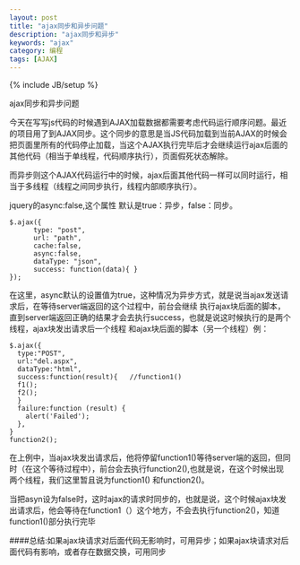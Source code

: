 ```yaml
---
layout: post
title: "ajax同步和异步问题"
description: "ajax同步和异步"
keywords: "ajax"
category: 编程
tags: [AJAX]
---
```

{% include JB/setup %}

ajax同步和异步问题

今天在写写js代码的时候遇到AJAX加载数据都需要考虑代码运行顺序问题。最近的项目用了到AJAX同步。这个同步的意思是当JS代码加载到当前AJAX的时候会把页面里所有的代码停止加载，当这个AJAX执行完毕后才会继续运行ajax后面的其他代码（相当于单线程，代码顺序执行），页面假死状态解除。 

<!-- more -->
	
而异步则这个AJAX代码运行中的时候，ajax后面其他代码一样可以同时运行，相当于多线程（线程之间同步执行，线程内部顺序执行）。 

jquery的async:false,这个属性 默认是true：异步，false：同步。

    $.ajax({ 
          type: "post", 
          url: "path", 
          cache:false, 
          async:false, 
          dataType: "json", 
          success: function(data){ } 
    });


在这里，async默认的设置值为true，这种情况为异步方式，就是说当ajax发送请求后，在等待server端返回的这个过程中，前台会继续 执行ajax块后面的脚本，直到server端返回正确的结果才会去执行success，也就是说这时候执行的是两个线程，ajax块发出请求后一个线程 和ajax块后面的脚本（另一个线程）例：

    $.ajax({  
      type:"POST", 
      url:"del.aspx", 
      dataType:"html", 
      success:function(result){   //function1()
      f1(); 
      f2(); 
      }
      failure:function (result) { 
        alert('Failed');  
      },
    } 
    function2(); 

在上例中，当ajax块发出请求后，他将停留function1()等待server端的返回，但同时（在这个等待过程中），前台会去执行function2(),也就是说，在这个时候出现两个线程，我们这里暂且说为function1() 和function2()。

当把asyn设为false时，这时ajax的请求时同步的，也就是说，这个时候ajax块发出请求后，他会等待在function1（）这个地方，不会去执行function2()，知道function1()部分执行完毕        

####总结:如果ajax块请求对后面代码无影响时，可用异步；如果ajax块请求对后面代码有影响，或者存在数据交换，可用同步


